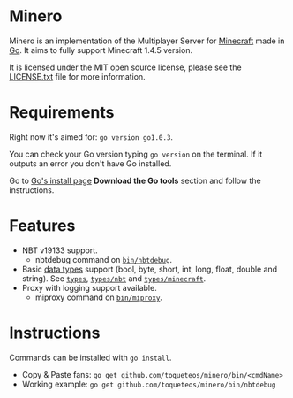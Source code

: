 Minero
======

Minero is an implementation of the Multiplayer Server for [Minecraft](http://minecraft.net) made in [Go](http://golang.org). It aims to fully support Minecraft 1.4.5 version.

It is licensed under the MIT open source license, please see the [LICENSE.txt](https://github.com/toqueteos/minero/blob/master/LICENSE.txt) file for more information.

Requirements
============

Right now it's aimed for: `go version go1.0.3`.

You can check your Go version typing `go version` on the terminal. If it outputs an error you don't have Go installed.

Go to [Go's install page](http://golang.org/doc/install) **Download the Go tools** section and follow the instructions.

Features
========

- NBT v19133 support.
    - nbtdebug command on [`bin/nbtdebug`](https://github.com/toqueteos/minero/blob/master/bin/nbtdebug).
- Basic [data types](http://wiki.vg/Data_Types) support (bool, byte, short, int, long, float, double and string). See [`types`](https://github.com/toqueteos/minero/blob/master/types), [`types/nbt`](https://github.com/toqueteos/minero/blob/master/types/nbt) and [`types/minecraft`](https://github.com/toqueteos/minero/blob/master/types/minecraft).
- Proxy with logging support available.
    - miproxy command on [`bin/miproxy`](https://github.com/toqueteos/minero/blob/master/bin/miproxy).

Instructions
============

Commands can be installed with `go install`.

- Copy & Paste fans: `go get github.com/toqueteos/minero/bin/<cmdName>`
- Working example: `go get github.com/toqueteos/minero/bin/nbtdebug`
